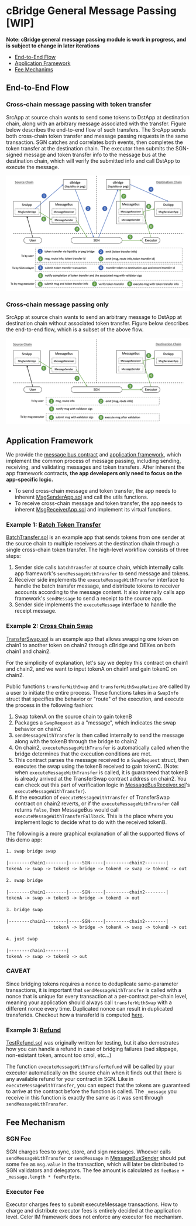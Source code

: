 # cBridge General Message Passing [WIP]

**Note: cBridge general message passing module is work in progress, and is subject to change in later iterations**

- [End-to-End Flow](#end-to-end-flow)
- [Application Framework](#application-framework)
- [Fee Mechanims](#fee-mechanism)

## End-to-End Flow

### Cross-chain message passing with token transfer

SrcApp at source chain wants to send some tokens to DstApp at destination chain, along with an arbitrary message associated with the transfer. Figure below describes the end-to-end flow of such transfers. The SrcApp sends both cross-chain token transfer and message passing requests in the same transaction. SGN catches and correlates both events, then completes the token transfer at the destination chain. The executor then submits the SGN-signed message and token transfer info to the message bus at the destination chain, which will verify the submitted info and call DstApp to execute the message.

![MsgTransfer](pics/msg-transfer-flow.png 'Figure 1: Cross-chain message passing with token transfer')

### Cross-chain message passing only

SrcApp at source chain wants to send an arbitrary message to DstApp at destination chain without associated token transfer. Figure below describes the end-to-end flow, which is a subset of the above flow.

![Msg](pics/msg-only-flow.png 'Figure 1: Cross-chain message passing without token transfer')

## Application Framework

We provide the [message bus contract](./messagebus) and [application framework](./framework), which implement the common process of message passing, including sending, receiving, and validating messages and token transfers. After inherent the app framework contracts, **the app developers only need to focus on the app-specific logic.**

- To send cross-chain message and token transfer, the app needs to inherent [MsgSenderApp.sol](./framework/MessageSenderApp.sol) and call the utils functions.
- To receive cross-chain message and token transfer, the app needs to inherent [MsgReceiverApp.sol](./framework/MessageReceiverApp.sol) and implement its virtual functions.

### Example 1: [Batch Token Transfer](./apps/BatchTransfer.sol)

[BatchTransfer.sol](./apps/BatchTransfer.sol) is an example app that sends tokens from one sender at the source chain to multiple receivers at the destination chain through a single cross-chain token transfer. The high-level workflow consists of three steps:

1. Sender side calls `batchTransfer` at source chain, which internally calls app framework's `sendMessageWithTransfer` to send message and tokens.
2. Receiver side implements the `executeMessageWithTransfer` interface to handle the batch transfer message, and distribute tokens to receiver accounts according to the message content. It also internally calls app framework's `sendMessage` to send a receipt to the source app.
3. Sender side implements the `executeMessage` interface to handle the receipt message.

### Example 2: [Cross Chain Swap](./apps/TransferSwap.sol)

[TransferSwap.sol](./apps/TransferSwap.sol) is an example app that allows swapping one token on chain1 to another token on chain2 through cBridge and DEXes on both chain1 and chain2.

For the simplicity of explanation, let's say we deploy this contract on chain1 and chain2, and we want to input tokenA on chain1 and gain tokenC on chain2.

Public functions `transferWithSwap` and `transferWithSwapNative` are called by a user to initiate the entire process. These functions takes in a `SwapInfo` struct that specifies the behavior or "route" of the execution, and execute the process in the following fashion:

1. Swap tokenA on the source chain to gain tokenB
2. Packages a `SwapRequest` as a "message", which indicates the swap behavior on chain2
3. `sendMessageWithTransfer` is then called internally to send the message along with the tokenB through the bridge to chain2
4. On chain2, `executeMessageWithTransfer` is automatically called when the bridge determines that the execution conditions are met.
5. This contract parses the message received to a `SwapRequest` struct, then executes the swap using the tokenB received to gain tokenC. (Note: when `executeMessageWithTransfer` is called, it is guaranteed that tokenB is already arrived at the TransferSwap contract address on chain2. You can check out this part of verification logic in [MessageBusReceiver.sol](./messagebus/MessageBusReceiver.sol)'s `executeMessageWithTransfer`).
6. If the execution of `executeMessageWithTransfer` of TransferSwap contract on chain2 reverts, or if the `executeMessageWithTransfer` call returns `false`, then MessageBus would call `executeMessageWithTransferFallback`. This is the place where you implement logic to decide what to do with the received tokenB.

The following is a more graphical explanation of all the supported flows of this demo app:

```
1. swap bridge swap

|--------chain1--------|-----SGN-----|---------chain2--------|
tokenA -> swap -> tokenB -> bridge -> tokenB -> swap -> tokenC -> out

2. swap bridge

|--------chain1--------|-----SGN-----|---------chain2--------|
tokenA -> swap -> tokenB -> bridge -> tokenB -> out

3. bridge swap

|--------chain1--------|-----SGN-----|---------chain2--------|
                  tokenA -> bridge -> tokenA -> swap -> tokenB -> out

4. just swap

|--------chain1--------|
tokenA -> swap -> tokenB -> out
```

### CAVEAT

Since bridging tokens requires a nonce to deduplicate same-parameter transactions, it is important that `sendMessageWithTransfer` is called with a nonce that is unique for every transaction at a per-contract per-chain level, meaning your application should always call `transferWithSwap` with a different nonce every time. Duplicated nonce can result in duplicated transferids. Checkout how a transferId is computed [here](https://github.com/celer-network/sgn-v2-contracts/blob/c5583b9c6db54a85e4e2254d2d73aba5a9e909fa/contracts/Bridge.sol#L48).

### Example 3: [Refund](./apps/TestRefund.sol)

[TestRefund.sol](./apps/TestRefund.sol) was originally written for testing, but it also demostrates how you can handle a refund in case of bridging failures (bad slippage, non-existant token, amount too smol, etc...)

The function `executeMessageWithTransferRefund` will be called by your executor automatically on the source chain when it finds out that there is any available refund for your contract in SGN. Like in `executeMessageWithTransfer`, you can expect that the tokens are guaranteed to arrive at the contract before the function is called. The `_message` you receive in this function is exactly the same as it was sent through `sendMessageWithTransfer`.

## Fee Mechanism

### SGN Fee

SGN charges fees to sync, store, and sign messages. Whoever calls `sendMessageWithTransfer` or `sendMessage` in [MessageBusSender](./messagebus/MessageBusSender.sol) should put some fee as `msg.value` in the transaction, which will later be distributed to SGN validators and delegators. The fee amount is calculated as `feeBase + _message.length * feePerByte`.

### Executor Fee

Executor charges fees to submit executeMessage transactions. How to charge and distribute executor fees is entirely decided at the application level. Celer IM framework does not enforce any executor fee mechanism.
